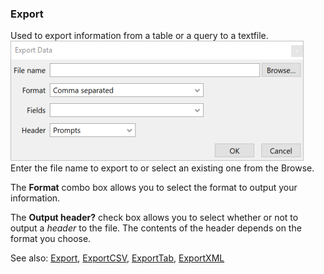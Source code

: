 ### Export

Used to export information from a table or a query to a textfile.
![](<../../res/export.png>)
Enter the file name to export to or select an existing one from the Browse.

The **Format** combo box allows you to select the format to output your information.

The **Output header?** check box allows you to select whether or not to output a *header* to the file. The contents of the header depends on the format you choose.

See also:
[Export](<../../Language/Reference/Export.md>),
[ExportCSV](<../../Language/Reference/ExportCSV.md>),
[ExportTab](<../../Language/Reference/ExportTab.md>),
[ExportXML](<../../Language/Reference/ExportXML.md>)